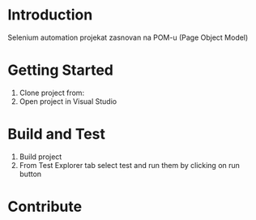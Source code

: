 # Introduction 
Selenium automation projekat zasnovan na POM-u (Page Object Model)

# Getting Started
1.	Clone project from:
2.	Open project in Visual Studio

# Build and Test
1. Build project
2. From Test Explorer tab select test and run them by clicking on run button

# Contribute

